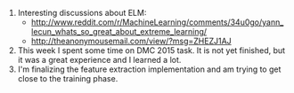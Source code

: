 1. Interesting discussions about ELM:
	* http://www.reddit.com/r/MachineLearning/comments/34u0go/yann_lecun_whats_so_great_about_extreme_learning/
	* http://theanonymousemail.com/view/?msg=ZHEZJ1AJ
2. This week I spent some time on DMC 2015 task. It is not yet finished, but it was a great experience and I learned a lot.
3. I'm finalizing the feature extraction implementation and am trying to get close to the training phase.